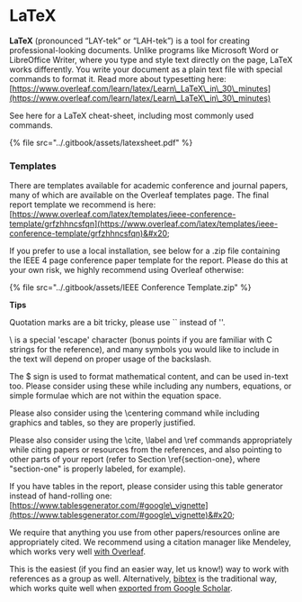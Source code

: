 # LaTeX

**LaTeX** (pronounced “LAY-tek” or “LAH-tek”) is a tool for creating professional-looking documents. Unlike programs like Microsoft Word or LibreOffice Writer, where you type and style text directly on the page, LaTeX works differently. You write your document as a plain text file with special commands to format it. Read more about typesetting here:  [https://www.overleaf.com/learn/latex/Learn\_LaTeX\_in\_30\_minutes](https://www.overleaf.com/learn/latex/Learn\_LaTeX\_in\_30\_minutes)

See here for a LaTeX cheat-sheet, including most commonly used commands.&#x20;

{% file src="../.gitbook/assets/latexsheet.pdf" %}

### **Templates**

There are templates available for academic conference and journal papers, many of which are available on the Overleaf templates page. The final report template we recommend is here:  [https://www.overleaf.com/latex/templates/ieee-conference-template/grfzhhncsfqn](https://www.overleaf.com/latex/templates/ieee-conference-template/grfzhhncsfqn)&#x20;

If you prefer to use a local installation, see below for a .zip file containing the IEEE 4 page conference paper template for the report. Please do this at your own risk, we highly recommend using Overleaf otherwise:

{% file src="../.gitbook/assets/IEEE Conference Template.zip" %}

**Tips**

Quotation marks are a bit tricky, please use \`\` instead of ''.

\ is a special 'escape' character (bonus points if you are familiar with C strings for the reference), and many symbols you would like to include in the text will depend on proper usage of the backslash.&#x20;

The $ sign is used to format mathematical content, and can be used in-text too. Please consider using these while including any numbers, equations, or simple formulae which are not within the equation space.

Please also consider using the \centering command while including graphics and tables, so they are properly justified.&#x20;

Please also consider using the \cite, \label and \ref commands appropriately while citing papers or resources from the references, and also pointing to other parts of your report (refer to Section \ref{section-one}, where "section-one" is properly labeled, for example).

If you have tables in the report, please consider using this table generator instead of hand-rolling one: [https://www.tablesgenerator.com/#google\_vignette](https://www.tablesgenerator.com/#google\_vignette)&#x20;

We require that anything you use from other papers/resources online are appropriately cited. We recommend using a citation manager like Mendeley, which works very well [with Overleaf](https://www.overleaf.com/learn/how-to/How\_to\_link\_your\_Overleaf\_account\_to\_Mendeley\_and\_Zotero).

This is the easiest (if you find an easier way, let us know!) way to work with references as a group as well. Alternatively, [bibtex](https://www.overleaf.com/learn/latex/Bibliography\_management\_with\_bibtex) is the traditional way, which works quite well when [exported from Google Scholar](https://digitalmeasures.oregonstate.edu/training/export-bibtex-google-scholar).&#x20;

